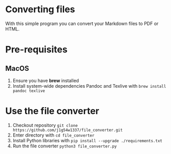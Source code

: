 # Converting files
With this simple program you can convert your Markdown files to PDF or HTML.

# Pre-requisites
## MacOS
1. Ensure you have **brew** installed
2. Install system-wide dependencies Pandoc and Texlive with `brew install pandoc texlive`

# Use the file converter
1. Checkout repository `git clone https://github.com/j1g54w1337/file_converter.git`
2. Enter directory with `cd file_converter`
3. Install Python libraries with `pip install --upgrade ./requirements.txt`
4. Run the file converter `python3 file_converter.py`

